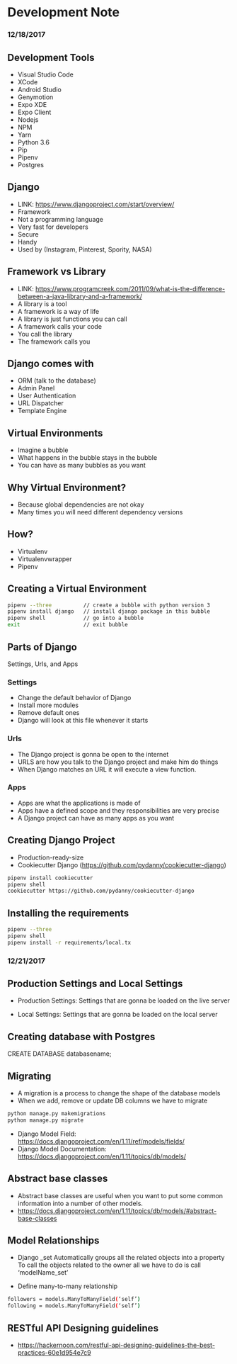 # Development Note

### 12/18/2017 

## Development Tools 
- Visual Studio Code
- XCode
- Android Studio
- Genymotion
- Expo XDE
- Expo Client 
- Nodejs
- NPM
- Yarn
- Python 3.6
- Pip
- Pipenv
- Postgres

## Django 
- LINK: https://www.djangoproject.com/start/overview/
- Framework 
- Not a programming language
- Very fast for developers 
- Secure
- Handy
- Used by (Instagram, Pinterest, Spority, NASA)

## Framework vs Library  
- LINK: https://www.programcreek.com/2011/09/what-is-the-difference-between-a-java-library-and-a-framework/
- A library is a tool
- A framework is a way of life
- A library is just functions you can call
- A framework calls your code
- You call the library
- The framework calls you 

## Django comes with
- ORM (talk to the database)
- Admin Panel
- User Authentication
- URL Dispatcher
- Template Engine 

## Virtual Environments
- Imagine a bubble
- What happens in the bubble stays in the bubble
- You can have as many bubbles as you want

## Why Virtual Environment? 
- Because global dependencies are not okay
- Many times you will need different dependency versions

## How?
- Virtualenv
- Virtualenvwrapper
- Pipenv

## Creating a Virtual Environment 
```sh
pipenv --three 	        // create a bubble with python version 3
pipenv install django   // install django package in this bubble 
pipenv shell		    // go into a bubble 
exit 	                // exit bubble  
```
## Parts of Django
Settings, Urls, and Apps

### Settings
- Change the default behavior of Django
- Install more modules 
- Remove default ones
- Django will look at this file whenever it starts
### Urls
- The Django project is gonna be open to the internet
- URLS are how you talk to the Django project and make him do things
- When Django matches an URL it will execute a view function.

### Apps
- Apps are what the applications is made of
- Apps have a defined scope and they responsibilities are very precise
- A Django project can have as many apps as you want

## Creating Django Project
- Production-ready-size
- Cookiecutter Django (https://github.com/pydanny/cookiecutter-django)

```sh
pipenv install cookiecutter
pipenv shell
cookiecutter https://github.com/pydanny/cookiecutter-django
```

## Installing the requirements
```sh
pipenv --three
pipenv shell
pipenv install -r requirements/local.tx
```

### 12/21/2017

## Production Settings and Local Settings
- Production Settings:
Settings that are gonna be loaded on the live server

- Local Settings:
Settings that are gonna be loaded on the local server


## Creating database with Postgres
CREATE DATABASE databasename;

## Migrating
- A migration is a process to change the shape of the database models
- When we add, remove or update DB columns we have to migrate

```sh
python manage.py makemigrations
python manage.py migrate
```

- Django Model Field: https://docs.djangoproject.com/en/1.11/ref/models/fields/ 
- Django Model Documentation: https://docs.djangoproject.com/en/1.11/topics/db/models/ 


## Abstract base classes
- Abstract base classes are useful when you want to put some common information into a number of other models.
- https://docs.djangoproject.com/en/1.11/topics/db/models/#abstract-base-classes 


## Model Relationships
- Django _set
Automatically groups all the related objects into a property
To call the objects related to the owner all we have to do is call ‘modelName_set’

- Define many-to-many relationship
```sh
followers = models.ManyToManyField(‘self’)
following = models.ManyToManyField(‘self’)
```

## RESTful API Designing guidelines
- https://hackernoon.com/restful-api-designing-guidelines-the-best-practices-60e1d954e7c9 

